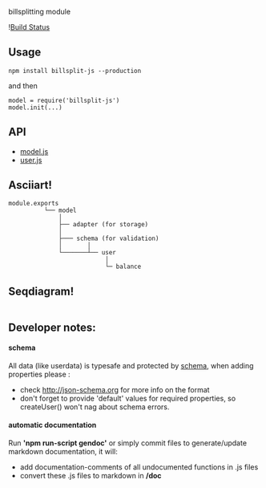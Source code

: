 billsplitting module 

\![Build Status](https://travis-ci.org/coderofsalvation/billsplit-js.svg?branch=master)

## Usage

    npm install billsplit-js --production

and then 

    model = require('billsplit-js')
    model.init(...)

## API

* [model.js](doc/model.js.md)
* [user.js](doc/user.js.md)

## Asciiart!

    module.exports
              └── model
                  │
                  ├── adapter (for storage)
                  │
                  ├─── schema (for validation)
                  │       │
                  └───────┴── user
                               │
                               └─ balance

## Seqdiagram!

<!-- https://www.websequencediagrams.com/?lz=dGl0bGUgQklMTFNQTElULUpTIEJBU0lDUwoKY2xpZW50LT5tb2RlbDogAAIFLmluaXQoYWRhcHRlcikKABYFLT4ACQc6IAAZBQAOCXVzZXI6IHVzZXIuYmlsbFNwbGl0KCAxMC4wLCBbIkEiLCJCIl0gKQpub3RlIG92ZXIAXgYsADIGKiBjcmVhdGVzAD0FcyBhbmQgZGl2aWRlc1xuYW1vdW50AC8GY3VycmVudABkBVxuICsAbQUgQQABCEIKdXNlcgCBBghwYXliYWNrTG9hbigpAA0NbGVuZE1vbmV5AA8JAIFOCXNhdmUAJQkAghEGOiBzaG93IHJlc3BvbnNlCg&s=napkin -->

<img alt="" src="https://www.websequencediagrams.com/cgi-bin/cdraw?lz=dGl0bGUgQklMTFNQTElULUpTIEJBU0lDUwoKY2xpZW50LT5tb2RlbDogAAIFLmluaXQoYWRhcHRlcikKABYFLT4ACQc6IAAZBQAOCXVzZXI6IHVzZXIuYmlsbFNwbGl0KCAxMC4wLCBbIkEiLCJCIl0gKQpub3RlIG92ZXIAXgYsADIGKiBjcmVhdGVzAD0FcyBhbmQgZGl2aWRlc1xuYW1vdW50AC8GY3VycmVudABkBVxuICsAbQUgQQABCEIKdXNlcgCBBghwYXliYWNrTG9hbigpAA0NbGVuZE1vbmV5AA8JAIFOCXNhdmUAJQkAghEGOiBzaG93IHJlc3BvbnNlCg&s=napkin">

## Developer notes:

#### schema
All data (like userdata) is typesafe and protected by [schema](https://github.com/coderofsalvation/billsplit-js/blob/master/lib/schema.js), when adding properties please :

* check http://json-schema.org for more info on the format
* don't forget to provide 'default' values for required properties, so createUser() won't nag about schema errors.

#### automatic documentation

Run __'npm run-script gendoc'__ or simply commit files to generate/update markdown documentation, it will:

* add documentation-comments of all undocumented functions in .js files 
* convert these .js files to markdown in __/doc__

